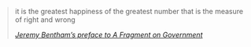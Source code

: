 <blockquote>
  <p>it is the greatest happiness of the greatest number that is the measure of right and wrong</p>
  <footer>
    <cite><a href="https://en.wikisource.org/wiki/A_fragment_on_government/Preface">Jeremy Bentham’s preface to <em>A Fragment on Government</em></a></cite>
  </footer>
</blockquote>
